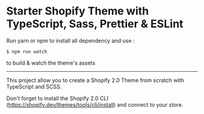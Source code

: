# Starter Shopify Theme with TypeScript, Sass, Prettier & ESLint

Run yarn or npm to install all dependency and use :

```
$ npm run watch
```

to build & watch the theme's assets

---

This project allow you to create a Shopify 2.0 Theme from scratch with TypeScript and SCSS.

Don't forget to install the Shopify 2.0 CLI (https://shopify.dev/themes/tools/cli/install) and connect to your store.